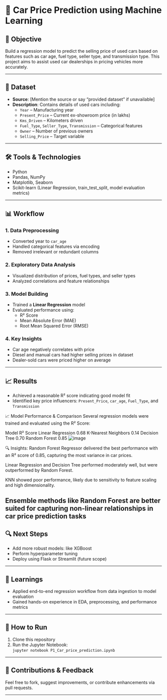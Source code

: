 # 🚗 Car Price Prediction using Machine Learning

## 📌 Objective
Build a regression model to predict the selling price of used cars based on features such as car age, fuel type, seller type, and transmission type. This project aims to assist used car dealerships in pricing vehicles more accurately.

---

## 📁 Dataset
- **Source**: [Mention the source or say “provided dataset” if unavailable]
- **Description**: Contains details of used cars including:
  - `Year` – Manufacturing year
  - `Present_Price` – Current ex-showroom price (in lakhs)
  - `Kms_Driven` – Kilometers driven
  - `Fuel_Type`, `Seller_Type`, `Transmission` – Categorical features
  - `Owner` – Number of previous owners
  - `Selling_Price` – Target variable

---

## 🛠️ Tools & Technologies
- Python
- Pandas, NumPy
- Matplotlib, Seaborn
- Scikit-learn (Linear Regression, train_test_split, model evaluation metrics)

---

## 📊 Workflow

### 1. Data Preprocessing
- Converted year to `car_age`
- Handled categorical features via encoding
- Removed irrelevant or redundant columns

### 2. Exploratory Data Analysis
- Visualized distribution of prices, fuel types, and seller types
- Analyzed correlations and feature relationships

### 3. Model Building
- Trained a **Linear Regression** model
- Evaluated performance using:
  - R² Score
  - Mean Absolute Error (MAE)
  - Root Mean Squared Error (RMSE)

### 4. Key Insights
- Car age negatively correlates with price
- Diesel and manual cars had higher selling prices in dataset
- Dealer-sold cars were priced higher on average

---

## 📈 Results
- Achieved a reasonable R² score indicating good model fit
- Identified key price influencers: `Present_Price`, `car_age`, `Fuel_Type`, and `Transmission`

📈 Model Performance & Comparison
Several regression models were trained and evaluated using the R² Score:

Model	R² Score
Linear Regression	0.68
K-Nearest Neighbors	0.14
Decision Tree	0.70
Random Forest	0.85
![image](https://github.com/user-attachments/assets/ff8033af-3362-4abc-9049-d0aae2e22cb4)

🔍 Insights:
Random Forest Regressor delivered the best performance with an R² score of 0.85, capturing the most variance in car prices.

Linear Regression and Decision Tree performed moderately well, but were outperformed by Random Forest.

KNN showed poor performance, likely due to sensitivity to feature scaling and high dimensionality.

Ensemble methods like Random Forest are better suited for capturing non-linear relationships in car price prediction tasks
---

## 🔍 Next Steps
- Add more robust models: like XGBoost
- Perform hyperparameter tuning
- Deploy using Flask or Streamlit (future scope)

---

## 🧠 Learnings
- Applied end-to-end regression workflow from data ingestion to model evaluation
- Gained hands-on experience in EDA, preprocessing, and performance metrics

---

## 📎 How to Run
1. Clone this repository
2. Run the Jupyter Notebook:  
   `jupyter notebook P1_Car_price_prediction.ipynb`

---

## 🤝 Contributions & Feedback
Feel free to fork, suggest improvements, or contribute enhancements via pull requests.

---

